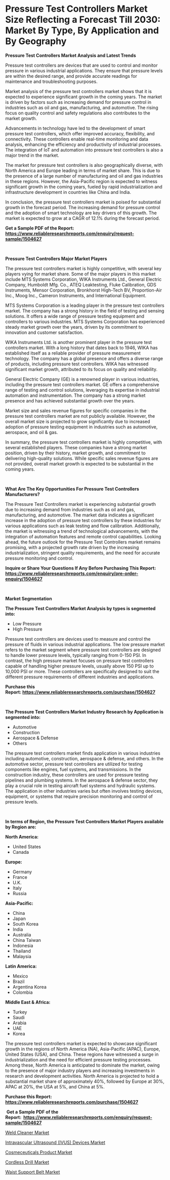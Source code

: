 <p><h1>Pressure Test Controllers Market Size Reflecting a Forecast Till 2030: Market By Type, By Application and By Geography</h1></p><p><strong>Pressure Test Controllers Market Analysis and Latest Trends</strong></p>
<p><p>Pressure test controllers are devices that are used to control and monitor pressure in various industrial applications. They ensure that pressure levels are within the desired range, and provide accurate readings for maintenance and troubleshooting purposes.</p><p>Market analysis of the pressure test controllers market shows that it is expected to experience significant growth in the coming years. The market is driven by factors such as increasing demand for pressure control in industries such as oil and gas, manufacturing, and automotive. The rising focus on quality control and safety regulations also contributes to the market growth.</p><p>Advancements in technology have led to the development of smart pressure test controllers, which offer improved accuracy, flexibility, and connectivity. These controllers enable real-time monitoring and data analysis, enhancing the efficiency and productivity of industrial processes. The integration of IoT and automation into pressure test controllers is also a major trend in the market.</p><p>The market for pressure test controllers is also geographically diverse, with North America and Europe leading in terms of market share. This is due to the presence of a large number of manufacturing and oil and gas industries in these regions. However, the Asia-Pacific region is expected to witness significant growth in the coming years, fueled by rapid industrialization and infrastructure development in countries like China and India.</p><p>In conclusion, the pressure test controllers market is poised for substantial growth in the forecast period. The increasing demand for pressure control and the adoption of smart technology are key drivers of this growth. The market is expected to grow at a CAGR of 12.1% during the forecast period.</p></p>
<p><strong>Get a Sample PDF of the Report:&nbsp; <a href="https://www.reliableresearchreports.com/enquiry/request-sample/1504627">https://www.reliableresearchreports.com/enquiry/request-sample/1504627</a></strong></p>
<p>&nbsp;</p>
<p><strong>Pressure Test Controllers Major Market Players</strong></p>
<p><p>The pressure test controllers market is highly competitive, with several key players vying for market share. Some of the major players in this market include MTS Systems Corporation, WIKA Instruments Ltd., General Electric Company, Humboldt Mfg. Co., ATEQ Leaktesting, Fluke Calibration, GDS Instruments, Mensor Corporation, Bronkhorst High-Tech BV, Proportion-Air Inc., Moog Inc., Cameron Instruments, and International Equipment.</p><p>MTS Systems Corporation is a leading player in the pressure test controllers market. The company has a strong history in the field of testing and sensing solutions. It offers a wide range of pressure testing equipment and controllers to various industries. MTS Systems Corporation has experienced steady market growth over the years, driven by its commitment to innovation and customer satisfaction.</p><p>WIKA Instruments Ltd. is another prominent player in the pressure test controllers market. With a long history that dates back to 1946, WIKA has established itself as a reliable provider of pressure measurement technology. The company has a global presence and offers a diverse range of products, including pressure test controllers. WIKA has witnessed significant market growth, attributed to its focus on quality and reliability.</p><p>General Electric Company (GE) is a renowned player in various industries, including the pressure test controllers market. GE offers a comprehensive range of testing and control solutions, leveraging its expertise in industrial automation and instrumentation. The company has a strong market presence and has achieved substantial growth over the years.</p><p>Market size and sales revenue figures for specific companies in the pressure test controllers market are not publicly available. However, the overall market size is projected to grow significantly due to increased adoption of pressure testing equipment in industries such as automotive, aerospace, and oil & gas.</p><p>In summary, the pressure test controllers market is highly competitive, with several established players. These companies have a strong market position, driven by their history, market growth, and commitment to delivering high-quality solutions. While specific sales revenue figures are not provided, overall market growth is expected to be substantial in the coming years.</p></p>
<p>&nbsp;</p>
<p><strong>What Are The Key Opportunities For Pressure Test Controllers Manufacturers?</strong></p>
<p><p>The Pressure Test Controllers market is experiencing substantial growth due to increasing demand from industries such as oil and gas, manufacturing, and automotive. The market data indicates a significant increase in the adoption of pressure test controllers by these industries for various applications such as leak testing and flow calibration. Additionally, the market is witnessing a trend of technological advancements, with the integration of automation features and remote control capabilities. Looking ahead, the future outlook for the Pressure Test Controllers market remains promising, with a projected growth rate driven by the increasing industrialization, stringent quality requirements, and the need for accurate pressure monitoring and control.</p></p>
<p><strong>Inquire or Share Your Questions If Any Before Purchasing This Report: <a href="https://www.reliableresearchreports.com/enquiry/pre-order-enquiry/1504627">https://www.reliableresearchreports.com/enquiry/pre-order-enquiry/1504627</a></strong></p>
<p>&nbsp;</p>
<p><strong>Market Segmentation</strong></p>
<p><strong>The Pressure Test Controllers Market Analysis by types is segmented into:</strong></p>
<p><ul><li>Low Pressure</li><li>High Pressure</li></ul></p>
<p><p>Pressure test controllers are devices used to measure and control the pressure of fluids in various industrial applications. The low pressure market refers to the market segment where pressure test controllers are designed to handle lower pressure levels, typically ranging from 0-150 PSI. In contrast, the high pressure market focuses on pressure test controllers capable of handling higher pressure levels, usually above 150 PSI up to 10,000 PSI or more. These controllers are specifically designed to suit the different pressure requirements of different industries and applications.</p></p>
<p><strong>Purchase this Report:&nbsp;<a href="https://www.reliableresearchreports.com/purchase/1504627">https://www.reliableresearchreports.com/purchase/1504627</a></strong></p>
<p>&nbsp;</p>
<p><strong>The Pressure Test Controllers Market Industry Research by Application is segmented into:</strong></p>
<p><ul><li>Automotive</li><li>Construction</li><li>Aerospace & Defense</li><li>Others</li></ul></p>
<p><p>The pressure test controllers market finds application in various industries including automotive, construction, aerospace & defense, and others. In the automotive sector, pressure test controllers are utilized for testing components like engines, fuel systems, and transmissions. In the construction industry, these controllers are used for pressure testing pipelines and plumbing systems. In the aerospace & defense sector, they play a crucial role in testing aircraft fuel systems and hydraulic systems. The application in other industries varies but often involves testing devices, equipment, or systems that require precision monitoring and control of pressure levels.</p></p>
<p>&nbsp;</p>
<p><strong>In terms of Region, the Pressure Test Controllers Market Players available by Region are:</strong></p>
<p>
    <p> <strong> North America: </strong>
        <ul>
            <li>United States</li>
            <li>Canada</li>
        </ul>
        </p> 
    <p> <strong> Europe: </strong>
        <ul>
            <li>Germany</li>
            <li>France</li>
            <li>U.K.</li>
            <li>Italy</li>
            <li>Russia</li>
        </ul>
        </p> 
    <p> <strong> Asia-Pacific: </strong>
        <ul>
            <li>China</li>
            <li>Japan</li>
            <li>South Korea</li>
            <li>India</li>
            <li>Australia</li>
            <li>China Taiwan</li>
            <li>Indonesia</li>
            <li>Thailand</li>
            <li>Malaysia</li>
        </ul>
        </p> 
    <p> <strong> Latin America: </strong>
        <ul>
            <li>Mexico</li>
            <li>Brazil</li>
            <li>Argentina Korea</li>
            <li>Colombia</li>
        </ul>
        </p> 
    <p> <strong> Middle East & Africa: </strong>
        <ul>
            <li>Turkey</li>
            <li>Saudi</li>
            <li>Arabia</li>
            <li>UAE</li>
            <li>Korea</li>
        </ul>
    </p>
    </p>
<p><p>The pressure test controllers market is expected to showcase significant growth in the regions of North America (NA), Asia-Pacific (APAC), Europe, United States (USA), and China. These regions have witnessed a surge in industrialization and the need for efficient pressure testing processes. Among these, North America is anticipated to dominate the market, owing to the presence of major industry players and increasing investments in research and development activities. North America is projected to hold a substantial market share of approximately 40%, followed by Europe at 30%, APAC at 20%, the USA at 5%, and China at 5%.</p></p>
<p><strong>Purchase this Report: <a href="https://www.reliableresearchreports.com/purchase/1504627">https://www.reliableresearchreports.com/purchase/1504627</a></strong></p>
<p>&nbsp;<strong>Get a Sample PDF of the Report:&nbsp;&nbsp;<a href="https://www.reliableresearchreports.com/enquiry/request-sample/1504627">https://www.reliableresearchreports.com/enquiry/request-sample/1504627</a></strong></p>
<p><strong></strong></p>
<p><p><a href="https://www.linkedin.com/pulse/weld-cleaner-market-share-amp-new-trends-analysis-report-r1c6c/">Weld Cleaner Market</a></p><p><a href="https://github.com/AKSHATREPORTPRIME/Market-Research-Report-List-1/blob/main/intravascular-ultrasound-ivus-devices-market.md">Intravascular Ultrasound (IVUS) Devices Market</a></p><p><a href="https://medium.com/@irmaabshire/cosmeceuticals-product-market-size-growth-forecast-2023-2030-6cae10999721">Cosmeceuticals Product Market</a></p><p><a href="https://www.linkedin.com/pulse/cordless-drill-market-challenges-opportunities-growth-drivers-clenc/">Cordless Drill Market</a></p><p><a href="https://medium.com/@kellielakin_97357/waist-support-belt-market-size-growth-forecast-2023-2030-858db2110078">Waist Support Belt Market</a></p></p>